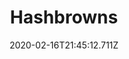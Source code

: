 ---
templateKey: blog-post
title: Hashbrowns
type: cooking
energy: 90
health: 40
description: Crispy and golden-brown!, 
featuredpost: false
date: 2020-02-16T21:45:12.711Z
featuredimage: /img/Hashbrowns.png
sellPrice: 120
tags:
  - Potato
  - Oil
  - edible
---